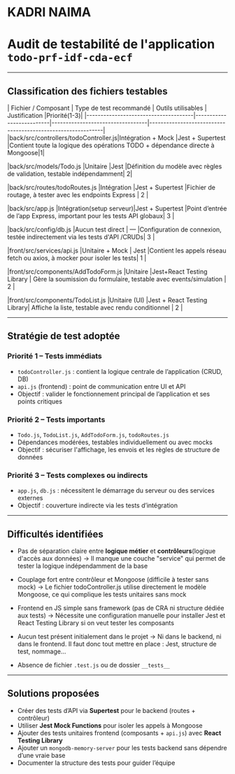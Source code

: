 # KADRI NAIMA


# Audit de testabilité de l'application `todo-prf-idf-cda-ecf`

---------------

## Classification des fichiers testables

| Fichier / Composant                  | Type de test recommandé  | Outils utilisables        | Justification                                         |Priorité(1-3)|
|--------------------------------------|--------------------------|----------------------------------|-------------------------------------------------------------|
|back/src/controllers/todoController.js|Intégration + Mock        |Jest + Supertest       |Contient toute la logique des opérations TODO + dépendance directe à Mongoose|1|

|back/src/models/Todo.js               |Unitaire                  |Jest                   |Définition du modèle avec règles de validation, testable indépendamment| 2|

|back/src/routes/todoRoutes.js         |Intégration               |Jest + Supertest       |Fichier de routage, à tester avec les endpoints Express | 2 |

|back/src/app.js                       |Intégration(setup serveur)|Jest + Supertest       |Point d’entrée de l’app Express, important pour les tests API globaux| 3  |

|back/src/config/db.js                 |Aucun test direct         | —                     |Configuration de connexion, testée indirectement via les tests d'API /CRUDs| 3 |

|front/src/services/api.js             |Unitaire + Mock           | Jest                  |Contient les appels réseau fetch ou axios, à mocker pour isoler les tests| 1 |

|front/src/components/AddTodoForm.js   |Unitaire                  |Jest+React Testing Library  | Gère la soumission du formulaire, testable avec events/simulation | 2 |

|front/src/components/TodoList.js      |Unitaire (UI)             |Jest + React Testing Library| Affiche la liste, testable avec rendu conditionnel | 2 |

----------------------

## Stratégie de test adoptée

### Priorité 1 – Tests immédiats
- `todoController.js` : contient la logique centrale de l’application (CRUD, DB)
- `api.js` (frontend) : point de communication entre UI et API
- Objectif : valider le fonctionnement principal de l’application et ses points critiques

### Priorité 2 – Tests importants
- `Todo.js`, `TodoList.js`, `AddTodoForm.js`, `todoRoutes.js`
- Dépendances modérées, testables individuellement ou avec mocks
- Objectif : sécuriser l'affichage, les envois et les règles de structure de données

### Priorité 3 – Tests complexes ou indirects
- `app.js`, `db.js` : nécessitent le démarrage du serveur ou des services externes
- Objectif : couverture indirecte via les tests d’intégration

---------------------

## Difficultés identifiées

- Pas de séparation claire entre **logique métier** et **contrôleurs**(logique d'accès aux données)
    → Il manque une couche "service" qui permet de tester la logique indépendamment de la base

- Couplage fort entre contrôleur et Mongoose (difficile à tester sans mock)
    → Le fichier todoController.js utilise directement le modèle Mongoose, ce qui complique les tests unitaires sans mock

- Frontend en JS simple sans framework (pas de CRA ni structure dédiée aux tests)
    → Nécessite une configuration manuelle pour installer Jest et React Testing Library si on veut tester les composants

- Aucun test présent initialement dans le projet
    → Ni dans le backend, ni dans le frontend. Il faut donc tout mettre en place : Jest, structure de test, nommage...

- Absence de fichier `.test.js` ou de dossier `__tests__`

-----------------------

## Solutions proposées

- Créer des tests d’API via **Supertest** pour le backend (routes + contrôleur)
- Utiliser **Jest Mock Functions** pour isoler les appels à Mongoose
- Ajouter des tests unitaires frontend (composants + `api.js`) avec **React Testing Library**
- Ajouter un `mongodb-memory-server` pour les tests backend sans dépendre d’une vraie base
- Documenter la structure des tests pour guider l’équipe


